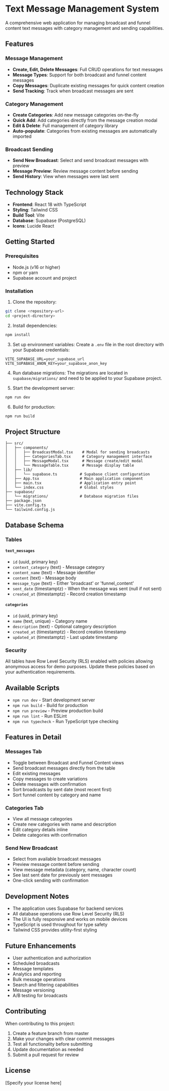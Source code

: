 # Text Message Management System

A comprehensive web application for managing broadcast and funnel content text messages with category management and sending capabilities.

## Features

### Message Management
- **Create, Edit, Delete Messages**: Full CRUD operations for text messages
- **Message Types**: Support for both broadcast and funnel content messages
- **Copy Messages**: Duplicate existing messages for quick content creation
- **Send Tracking**: Track when broadcast messages are sent

### Category Management
- **Create Categories**: Add new message categories on-the-fly
- **Quick Add**: Add categories directly from the message creation modal
- **Edit & Delete**: Full management of category library
- **Auto-populate**: Categories from existing messages are automatically imported

### Broadcast Sending
- **Send New Broadcast**: Select and send broadcast messages with preview
- **Message Preview**: Review message content before sending
- **Send History**: View when messages were last sent

## Technology Stack

- **Frontend**: React 18 with TypeScript
- **Styling**: Tailwind CSS
- **Build Tool**: Vite
- **Database**: Supabase (PostgreSQL)
- **Icons**: Lucide React

## Getting Started

### Prerequisites
- Node.js (v16 or higher)
- npm or yarn
- Supabase account and project

### Installation

1. Clone the repository:
```bash
git clone <repository-url>
cd <project-directory>
```

2. Install dependencies:
```bash
npm install
```

3. Set up environment variables:
Create a `.env` file in the root directory with your Supabase credentials:
```
VITE_SUPABASE_URL=your_supabase_url
VITE_SUPABASE_ANON_KEY=your_supabase_anon_key
```

4. Run database migrations:
The migrations are located in `supabase/migrations/` and need to be applied to your Supabase project.

5. Start the development server:
```bash
npm run dev
```

6. Build for production:
```bash
npm run build
```

## Project Structure

```
├── src/
│   ├── components/
│   │   ├── BroadcastModal.tsx    # Modal for sending broadcasts
│   │   ├── CategoriesTab.tsx     # Category management interface
│   │   ├── MessageModal.tsx      # Message create/edit modal
│   │   └── MessageTable.tsx      # Message display table
│   ├── lib/
│   │   └── supabase.ts          # Supabase client configuration
│   ├── App.tsx                  # Main application component
│   ├── main.tsx                 # Application entry point
│   └── index.css                # Global styles
├── supabase/
│   └── migrations/              # Database migration files
├── package.json
├── vite.config.ts
└── tailwind.config.js
```

## Database Schema

### Tables

#### `text_messages`
- `id` (uuid, primary key)
- `context_category` (text) - Message category
- `content_name` (text) - Message identifier
- `content` (text) - Message body
- `message_type` (text) - Either 'broadcast' or 'funnel_content'
- `sent_date` (timestamptz) - When the message was sent (null if not sent)
- `created_at` (timestamptz) - Record creation timestamp

#### `categories`
- `id` (uuid, primary key)
- `name` (text, unique) - Category name
- `description` (text) - Optional category description
- `created_at` (timestamptz) - Record creation timestamp
- `updated_at` (timestamptz) - Last update timestamp

### Security
All tables have Row Level Security (RLS) enabled with policies allowing anonymous access for demo purposes. Update these policies based on your authentication requirements.

## Available Scripts

- `npm run dev` - Start development server
- `npm run build` - Build for production
- `npm run preview` - Preview production build
- `npm run lint` - Run ESLint
- `npm run typecheck` - Run TypeScript type checking

## Features in Detail

### Messages Tab
- Toggle between Broadcast and Funnel Content views
- Send broadcast messages directly from the table
- Edit existing messages
- Copy messages to create variations
- Delete messages with confirmation
- Sort broadcasts by sent date (most recent first)
- Sort funnel content by category and name

### Categories Tab
- View all message categories
- Create new categories with name and description
- Edit category details inline
- Delete categories with confirmation

### Send New Broadcast
- Select from available broadcast messages
- Preview message content before sending
- View message metadata (category, name, character count)
- See last sent date for previously sent messages
- One-click sending with confirmation

## Development Notes

- The application uses Supabase for backend services
- All database operations use Row Level Security (RLS)
- The UI is fully responsive and works on mobile devices
- TypeScript is used throughout for type safety
- Tailwind CSS provides utility-first styling

## Future Enhancements

- User authentication and authorization
- Scheduled broadcasts
- Message templates
- Analytics and reporting
- Bulk message operations
- Search and filtering capabilities
- Message versioning
- A/B testing for broadcasts

## Contributing

When contributing to this project:
1. Create a feature branch from master
2. Make your changes with clear commit messages
3. Test all functionality before submitting
4. Update documentation as needed
5. Submit a pull request for review

## License

[Specify your license here]

